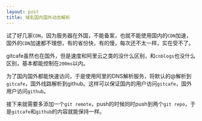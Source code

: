 ```yaml
---
layout: post
title: 域名国内国外动态解析
---
```


试了好几家`CDN`，因为服务器在外国，不能备案，也就不能使用国内的`CDN`加速，国外的`CDN`加速都不理想，有的省份快，有的慢，每次还不太一样，实在受不了。

gitcafe虽然也在国外，但是速度和阿里云之类的没什么区别，和`cnblogs`也没什么区别，基本都能控制在`200ms`以内。

为了国内国外都能快速访问，于是使用阿里的DNS解析服务，将默认的@解析到`gitcafe`，国外线路解析到github。这样可以保证国内的用户访问`gitcafe`，国外用户访问`github`。

接下来就需要多添加一个`git remote`，push的时候同时push到两个`git repo`，于是`gitcafe`和`github`的内容就能保持一样。

